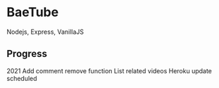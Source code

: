 # BaeTube

Nodejs, Express, VanillaJS

## Progress

2021
Add comment remove function
List related videos
Heroku update scheduled
